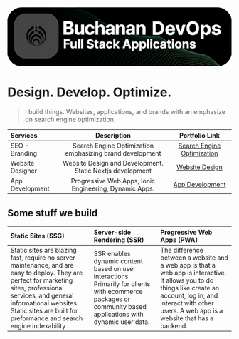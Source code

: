 ![readme-badge](https://raw.githubusercontent.com/BuchananDevOps/quick-pix/main/src/devops-portfolio/readme-bagde.png)

# Design. Develop. Optimize. 


> I build things. Websites, applications, and brands with an emphasize on search engine optimization. 

| Services         |   Description                                            |  Portfolio Link    |
| :---             |     :---:                                                |          :---:    |
| SEO - Branding   | Search Engine Optimization emphasizing brand development | [Search Engine Optimization](https://buchanandevops.com/search-engine-optimization) |
| Website Designer | Website Design and Development. Static Nextjs development| [Website Design](https://buchanandevops.com/website-designer)                       |
| App Development  | Progressive Web Apps, Ionic Engineering, Dynamic Apps.   | [App Development](https://buchanandevops.com/app-development)                       |

## Some stuff we build 

| Static Sites (SSG)         |   Server-side Rendering (SSR)   |   Progressive Web Apps (PWA)   |
| :---                          |     :---                     |          :---    |
| Static sites are blazing fast, require no server maintenance, and are easy to deploy. They are perfect for marketing sites, professional services, and general informational websites. Static sites are built for preformance and search engine indexability  | SSR enables dynamic content based on user interactions. Primarily for clients with ecommerce packages or community based applications with dynamic user data.     | The difference between a website and a web app is that a web app is interactive. It allows you to do things like create an account, log in, and interact with other users. A web app is a website that has a backend. |




